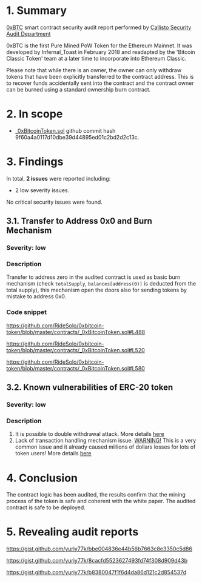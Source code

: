 # 1. Summary

[0xBTC](https://github.com/0xbitcoin/0xbitcoin-token/blob/master/contracts/_0xBitcoinToken.sol) smart contract security audit report performed by [Callisto Security Audit Department](https://github.com/EthereumCommonwealth/Auditing)

0xBTC is the first Pure Mined PoW Token for the Ethereum Mainnet. It was developed by Infernal_Toast in February 2018 and readapted by the 'Bitcoin Classic Token' team at a later time to incorporate into Ethereum Classic.

Please note that while there is an owner, the owner can only withdraw tokens that have been explicitly transferred to the contract address. This is to recover funds accidentally sent into the contract and the contract owner can be burned using a standard ownership burn contract.

# 2. In scope

- [_0xBitcoinToken.sol](https://github.com/0xbitcoin/0xbitcoin-token/blob/master/contracts/_0xBitcoinToken.sol) github commit hash 9f60a4a0117d10dbe39d44895ed01c2bd2d2c13c.

# 3. Findings

In total, **2 issues** were reported including:

- 2 low severity issues.

No critical security issues were found.

## 3.1. Transfer to Address 0x0 and Burn Mechanism

### Severity: low

### Description

Transfer to address zero in the audited contract is used as basic burn mechanism (check `totalSupply`, `balances[address(0)]` is deducted from the total supply), this mechanism open the doors also for sending tokens by mistake to address 0x0.

### Code snippet

https://github.com/RideSolo/0xbitcoin-token/blob/master/contracts/_0xBitcoinToken.sol#L488

https://github.com/RideSolo/0xbitcoin-token/blob/master/contracts/_0xBitcoinToken.sol#L520

https://github.com/RideSolo/0xbitcoin-token/blob/master/contracts/_0xBitcoinToken.sol#L580

## 3.2. Known vulnerabilities of ERC-20 token

### Severity: low

### Description

1. It is possible to double withdrawal attack. More details [here](https://docs.google.com/document/d/1YLPtQxZu1UAvO9cZ1O2RPXBbT0mooh4DYKjA_jp-RLM/edit)
2. Lack of transaction handling mechanism issue. [WARNING!](https://gist.github.com/Dexaran/ddb3e89fe64bf2e06ed15fbd5679bd20) This is a very common issue and it already caused millions of dollars losses for lots of token users! More details [here](https://docs.google.com/document/d/1Feh5sP6oQL1-1NHi-X1dbgT3ch2WdhbXRevDN681Jv4/edit)

# 4. Conclusion

The contract logic has been audited, the results confirm that the mining process of the token is safe and coherent with the white paper.
The audited contract is safe to be deployed.

# 5. Revealing audit reports

https://gist.github.com/yuriy77k/bbe004836e44b56b7663c8e3350c5d86

https://gist.github.com/yuriy77k/8cacfd5523627493fd74f308d909d43b

https://gist.github.com/yuriy77k/b8380047f1f6d4da86d121c2d854537d
